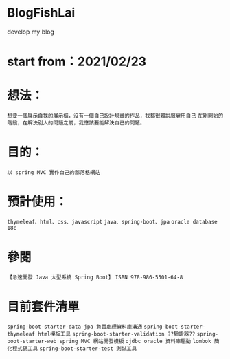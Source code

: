 # BlogFishLai
develop my blog
# start from：2021/02/23 
# 想法：
`想要一個展示自我的展示櫃，沒有一個自己設計規畫的作品，我都很難說服雇用自己`
`在剛開始的階段，在解決別人的問題之前，我應該要能解決自己的問題。`

# 目的：
`以 spring MVC 實作自己的部落格網站`

# 預計使用：
`thymeleaf、html、css、javascript`
`java、spring-boot、jpa`
`oracle database 18c`

# 參閱
`【急速開發 Java 大型系統 Spring Boot】`
`ISBN 978-986-5501-64-8`

# 目前套件清單
`spring-boot-starter-data-jpa 負責處理資料庫溝通`
`spring-boot-starter-thymeleaf html模板工具`
`spring-boot-starter-validation ??驗證器??`
`spring-boot-starter-web spring MVC 網站開發模板`
`ojdbc oracle 資料庫驅動`
`lombok 簡化程式碼工具`
`spring-boot-starter-test 測試工具`
